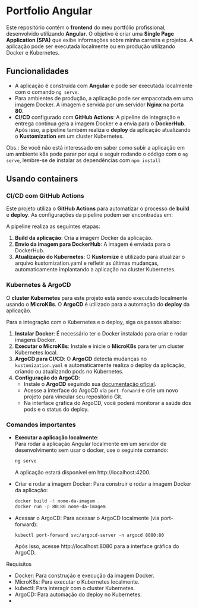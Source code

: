 # Portfolio Angular

Este repositório contém o **frontend** do meu portfólio profissional, desenvolvido utilizando **Angular**. O objetivo é criar uma **Single Page Application (SPA)** que exibe informações sobre minha carreira e projetos. A aplicação pode ser executada localmente ou em produção utilizando Docker e Kubernetes.

## Funcionalidades

- A aplicação é construída com **Angular** e pode ser executada localmente com o comando `ng serve`.
- Para ambientes de produção, a aplicação pode ser empacotada em uma imagem Docker. A imagem é servida por um servidor **Nginx** na porta **80**.
- **CI/CD** configurado com **GitHub Actions**: A pipeline de integração e entrega contínua gera a imagem Docker e a envia para o **DockerHub**. Após isso, a pipeline também realiza o **deploy** da aplicação atualizando o **Kustomization** em um cluster Kubernetes.

Obs.: Se você não está interessado  em saber como subir a aplicação em um ambiente k8s pode parar por aqui e seguir rodando o código com o `ng serve`, lembre-se de instalar as dependências com `npm install`

## Usando containers

### CI/CD com GitHub Actions

Este projeto utiliza o **GitHub Actions** para automatizar o processo de **build** e **deploy**. As configurações da pipeline podem ser encontradas em:


A pipeline realiza as seguintes etapas:

1. **Build da aplicação**: Cria a imagem Docker da aplicação.
2. **Envio da imagem para DockerHub**: A imagem é enviada para o DockerHub.
3. **Atualização do Kubernetes**: O **Kustomize** é utilizado para atualizar o arquivo kustomization.yaml e refletir as últimas mudanças, automaticamente implantando a aplicação no cluster Kubernetes.

### Kubernetes & ArgoCD

O **cluster Kubernetes** para este projeto está sendo executado localmente usando o **MicroK8s**. O **ArgoCD** é utilizado para a automação do **deploy** da aplicação.

Para a integração com o Kubernetes e o deploy, siga os passos abaixo:

1. **Instalar Docker**: É necessário ter o Docker instalado para criar e rodar imagens Docker.
2. **Executar o MicroK8s**: Instale e inicie o **MicroK8s** para ter um cluster Kubernetes local.
3. **ArgoCD para CI/CD**: O **ArgoCD** detecta mudanças no `kustomization.yaml` e automaticamente realiza o deploy da aplicação, criando ou atualizando pods no Kubernetes.
4. **Configuração do ArgoCD**:
    - Instale o **ArgoCD** seguindo sua [documentação oficial](https://argo-cd.readthedocs.io/en/stable/).
    - Acesse a interface do ArgoCD via `port-forward` e crie um novo projeto para vincular seu repositório Git.
    - Na interface gráfica do ArgoCD, você poderá monitorar a saúde dos pods e o status do deploy.

### Comandos importantes

- **Executar a aplicação localmente**:  
  Para rodar a aplicação Angular localmente em um servidor de desenvolvimento sem usar o docker, use o seguinte comando:
  ```bash
  ng serve
  ```
  A aplicação estará disponível em http://localhost:4200.

- Criar e rodar a imagem Docker: Para construir e rodar a imagem Docker da aplicação:
    ``` bash 
    docker build -t nome-da-imagem .
    docker run -p 80:80 nome-da-imagem
    ```

- Acessar o ArgoCD: Para acessar o ArgoCD localmente (via port-forward):
    ```
    kubectl port-forward svc/argocd-server -n argocd 8080:80
    ```
    Após isso, acesse http://localhost:8080 para a interface gráfica do ArgoCD.

Requisitos
- Docker: Para construção e execução da imagem Docker.
- MicroK8s: Para executar o Kubernetes localmente.
- kubectl: Para interagir com o cluster Kubernetes.
- ArgoCD: Para automação do deploy no Kubernetes.
- 
